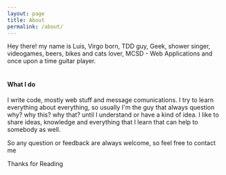 ```yaml
---
layout: page
title: About
permalink: /about/
---
```


Hey there! my name is Luis, Virgo born, TDD guy, Geek, shower singer, videogames, beers, bikes and cats lover, MCSD - Web Applications and once upon a time guitar player.
<br>
<br>

#### What I do

I write code, mostly web stuff and message comunications. I try to learn everything about everything, so usually I'm the guy that always question why? why this? why that? until I understand or have a kind of idea. I like to share ideas, knowledge and everything that I learn that can help to somebody as well.

So any question or feedback are always welcome, so feel free to contact me

Thanks for Reading

